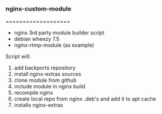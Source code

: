 ### nginx-custom-module
===================

* nginx 3rd party module builder script
* debian wheezy 7.5
* nginx-rtmp-module (as example)

Script will:

1. add backports repository
2. install nginx-extras sources
3. clone module from github
4. include module in nginx build
5. recompile nginx
6. create local repo from nginx .deb's and add it to apt cache
7. installs nginx-extras



